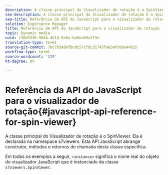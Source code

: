 ```yaml
---
description: A classe principal do Visualizador de rotação é o SpinViewer. Ela é declarada na namespace s7viewers. Esta API JavaScript abrange construtor, métodos e retornos de chamada desta classe específica.
seo-description: A classe principal do Visualizador de rotação é o SpinViewer. Ela é declarada na namespace s7viewers. Esta API JavaScript abrange construtor, métodos e retornos de chamada desta classe específica.
seo-title: Referência de API do JavaScript para o visualizador de rotação
solution: Experience Manager
title: Referência de API do JavaScript para o visualizador de rotação
topic: Dynamic media
uuid: c38d3336-504b-4b14-9a6a-ba8eab9e2f3e
translation-type: tm+mt
source-git-commit: 7bc7b3a86fbcdc57cfdc31745fae3afc06e44b15
workflow-type: tm+mt
source-wordcount: '129'
ht-degree: 0%

---
```



# Referência da API do JavaScript para o visualizador de rotação{#javascript-api-reference-for-spin-viewer}

A classe principal do Visualizador de rotação é o SpinViewer. Ela é declarada na namespace s7viewers. Esta API JavaScript abrange construtor, métodos e retornos de chamada desta classe específica.

Em todos os exemplos a seguir, `<instance>` significa o nome real do objeto do visualizador JavaScript que é instanciado da classe `s7viewers.SpinViewer`.
